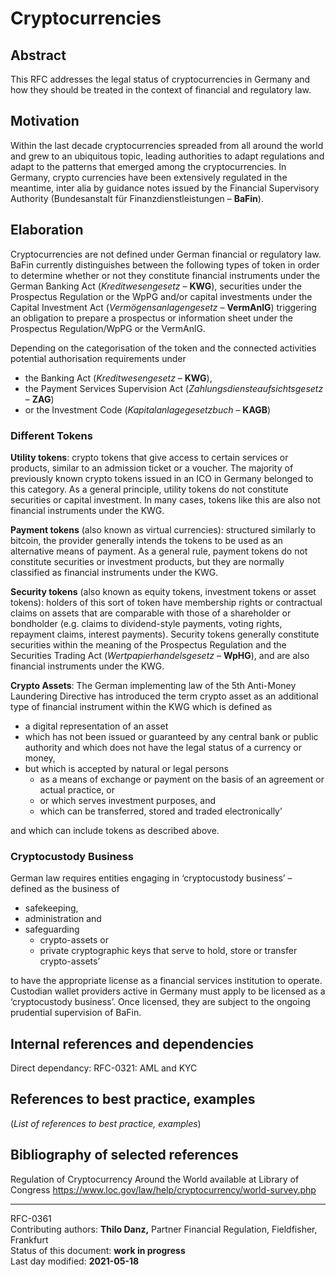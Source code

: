 # Cryptocurrencies

## Abstract

This RFC addresses the legal status of cryptocurrencies in Germany and how they should be treated in the context of financial and regulatory law.    

## Motivation

Within the last decade cryptocurrencies spreaded from all around the world and grew to an ubiquitous topic, leading authorities to adapt regulations and adapt to the patterns that emerged among the cryptocurrencies. In Germany, crypto currencies have been extensively regulated in the meantime, inter alia by guidance notes issued by the Financial Supervisory Authority (Bundesanstalt für Finanzdienstleistungen – **BaFin**).  

## Elaboration

Cryptocurrencies are not defined under German financial or regulatory law. BaFin currently distinguishes between the following types of token in order to determine whether or not they constitute financial instruments under the German Banking Act (_Kreditwesengesetz_ – **KWG**), securities under the Prospectus Regulation or the WpPG and/or capital investments under the Capital Investment Act (_Vermögensanlagengesetz_ – **VermAnlG**) triggering an obligation to prepare a prospectus or information sheet under the Prospectus Regulation/WpPG or the VermAnlG. 

Depending on the categorisation of the token and the connected activities potential authorisation requirements under 

+ the Banking Act (_Kreditwesengesetz_ – **KWG**), 
+ the Payment Services Supervision Act (_Zahlungsdiensteaufsichtsgesetz_ – **ZAG**)
+ or the Investment Code (_Kapitalanlagegesetzbuch_ – **KAGB**)      

### Different Tokens

**Utility tokens**: crypto tokens that give access to certain services or products, similar to an admission ticket or a voucher. The majority of previously known crypto tokens issued in an ICO in Germany belonged to this category. As a general principle, utility tokens do not constitute securities or capital investment. In many cases, tokens like this are also not financial instruments under the KWG.   

**Payment tokens** (also known as virtual currencies): structured similarly to bitcoin, the provider generally intends the tokens to be used as an alternative means of payment. As a general rule, payment tokens do not constitute securities or investment products, but they are normally classified as financial instruments under the KWG.   

**Security tokens** (also known as equity tokens, investment tokens or asset tokens): holders of this sort of token have membership rights or contractual claims on assets that are comparable with those of a shareholder or bondholder (e.g. claims to dividend-style payments, voting rights, repayment claims, interest payments). Security tokens generally constitute securities within the meaning of the Prospectus Regulation and the Securities Trading Act (_Wertpapierhandelsgesetz_ – **WpHG**), and are also financial instruments under the KWG.   

**Crypto Assets**: The German implementing law of the 5th Anti-Money Laundering Directive has introduced the term crypto asset as an additional type of financial instrument within the KWG which is defined as 

+ a digital representation of an asset 
+ which has not been issued or guaranteed by any central bank or public authority and which does not have the legal status of a currency or money, 
+ but which is accepted by natural or legal persons 
	+ as a means of exchange or payment on the basis of an agreement or actual practice, or
	+ or which serves investment purposes, and 
	+ which can be transferred, stored and traded electronically’

and which can include tokens as described above.

### Cryptocustody Business

German law requires entities engaging in ‘cryptocustody business’ – defined as the business of  

+ safekeeping, 
+ administration and 
+ safeguarding 
	+ crypto-assets or 
	+ private cryptographic keys that serve to hold, store or transfer crypto-assets’ 

to have the appropriate license as a financial services institution to operate. Custodian wallet providers active in Germany must apply to be licensed as a ‘cryptocustody business’. Once licensed, they are subject to the ongoing prudential supervision of BaFin.


## Internal references and dependencies

Direct dependancy: RFC-0321: AML and KYC
    
## References to best practice, examples  

(*List of references to best practice, examples*) 
	
## Bibliography of selected references

Regulation of Cryptocurrency Around the World
available at Library of Congress
https://www.loc.gov/law/help/cryptocurrency/world-survey.php

________

RFC-0361     
Contributing authors:  **Thilo Danz,** Partner Financial Regulation, Fieldfisher, Frankfurt      
Status of this document: **work in progress**    
Last day modified: **2021-05-18**   
